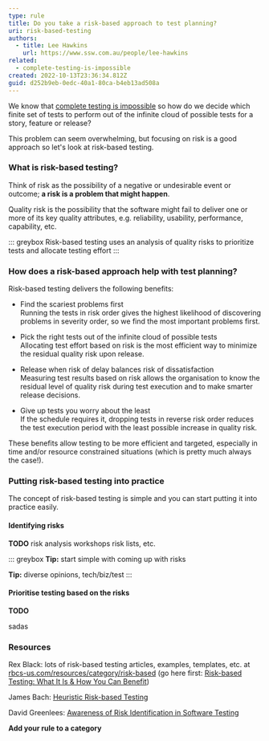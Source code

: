 ```yaml
---
type: rule
title: Do you take a risk-based approach to test planning?
uri: risk-based-testing
authors:
  - title: Lee Hawkins
    url: https://www.ssw.com.au/people/lee-hawkins
related:
  - complete-testing-is-impossible
created: 2022-10-13T23:36:34.812Z
guid: d252b9eb-0edc-40a1-80ca-b4eb13ad508a
---
```

We know that [complete testing is impossible](https://www.ssw.com.au/rules/complete-testing-is-impossible) so how do we decide which finite set of tests to perform out of the infinite cloud of possible tests for a story, feature or release?

This problem can seem overwhelming, but focusing on risk is a good approach so let's look at risk-based testing.

<!--endintro-->

### What is risk-based testing?

Think of risk as the possibility of a negative or undesirable event or outcome; **a risk is a problem that might happen**.


Quality risk is the possibility that the software might fail to deliver one or more of its key quality attributes, e.g. reliability, usability, performance, capability, etc.

::: greybox
Risk-based testing uses an analysis of quality risks to prioritize tests and allocate testing effort
::: 

### How does a risk-based approach help with test planning?

Risk-based testing delivers the following benefits:

* Find the scariest problems first\
Running the tests in risk order gives the highest likelihood of discovering problems in severity order, so we find the most important problems first.


* Pick the right tests out of the infinite cloud of possible tests\
Allocating test effort based on risk is the most efficient way to minimize the residual quality risk upon release.

* Release when risk of delay balances risk of dissatisfaction\
Measuring test results based on risk allows the organisation to know the residual level of quality risk during test execution and to make smarter release decisions.


* Give up tests you worry about the least\
If the schedule requires it, dropping tests in reverse risk order reduces the test execution period with the least possible increase in quality risk.


These benefits allow testing to be more efficient and targeted, especially in time and/or resource constrained situations (which is pretty much always the case!).

### Putting risk-based testing into practice

The concept of risk-based testing is simple and you can start putting it into practice easily.



#### Identifying risks

**TODO**
risk analysis workshops
risk lists, etc.

::: greybox
**Tip:** start simple with coming up with risks

**Tip:** diverse opinions, tech/biz/test
:::

#### Prioritise testing based on the risks

**TODO**

sadas




### Resources

Rex Black: lots of risk-based testing articles, examples, templates, etc. at [rbcs-us.com/resources/category/risk-based](https://rbcs-us.com/resources/category/risk-based) (go here first: [Risk-based Testing: What It Is & How You Can Benefit](https://rbcs-us.com/resources/articles/risk-based-testing-what-it-is-and-how-you-can-benefit/))

James Bach: [Heuristic Risk-based Testing](http://www.satisfice.com/articles/hrbt.pdf)

David Greenlees: [Awareness of Risk Identification in Software Testing](http://www.stickyminds.com/article/awareness-risk-identification-software-testing)

**Add your rule to a category**